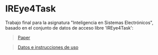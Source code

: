 # IREye4Task


Trabajo final para la asignatura "Inteligencia en Sistemas Electrónicos", basado en el conjunto de datos de acceso libre 'IREye4Task':

> [Paper](https://ieeexplore.ieee.org/document/10076795/)

> [Datos e instrucciones de uso](https://ieee-dataport.org/open-access/ireye4task)
